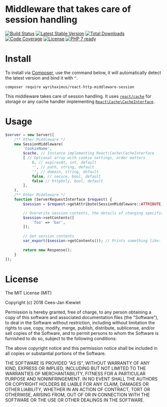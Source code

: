 # Middleware that takes care of session handling

[![Build Status](https://travis-ci.org/WyriHaximus/reactphp-http-middleware-session.svg?branch=master)](https://travis-ci.org/WyriHaximus/reactphp-http-middleware-session)
[![Latest Stable Version](https://poser.pugx.org/WyriHaximus/react-http-middleware-session/v/stable.png)](https://packagist.org/packages/WyriHaximus/react-http-middleware-session)
[![Total Downloads](https://poser.pugx.org/WyriHaximus/react-http-middleware-session/downloads.png)](https://packagist.org/packages/WyriHaximus/react-http-middleware-session)
[![Code Coverage](https://scrutinizer-ci.com/g/WyriHaximus/reactphp-http-middleware-session/badges/coverage.png?b=master)](https://scrutinizer-ci.com/g/WyriHaximus/reactphp-http-middleware-session/?branch=master)
[![License](https://poser.pugx.org/WyriHaximus/react-http-middleware-session/license.png)](https://packagist.org/packages/WyriHaximus/react-http-middleware-session)
[![PHP 7 ready](http://php7ready.timesplinter.ch/WyriHaximus/reactphp-http-middleware-clear-body/badge.svg)](https://travis-ci.org/WyriHaximus/reactphp-http-middleware-clear-body)

# Install

To install via [Composer](http://getcomposer.org/), use the command below, it will automatically detect the latest version and bind it with `^`.

```
composer require wyrihaximus/react-http-middleware-session
```

This middleware takes care of session handling. It uses [`react/cache`](https://reactphp.org/cache/) for storage or 
any cache handler implementing [`React\Cache\CacheInterface`](https://github.com/reactphp/react/wiki/Users#cache-implementations).

# Usage

```php
$server = new Server([
    /** Other Middleware */
    new SessionMiddleware(
        'CookieName',
        $cache, // Instance implementing React\Cache\CacheInterface
        [ // Optional array with cookie settings, order matters
            0, // expiresAt, int, default
            '', // path, string, default
            '', // domain, string, default
            false, // secure, bool, default
            false // httpOnly, bool, default
        ], 
    ),
    /** Other Middleware */
    function (ServerRequestInterface $request) {
        $session = $request->getAttribute(SessionMiddleware::ATTRIBUTE_NAME);

        // Overwrite session contents, the details of changing specific keys is up to you
        $session->setContents([
            'foo' => 'bar',
        ]);
        
        // Get session contents
        var_export($session->getContents()); // Prints something like: ['foo' = 'bar']
        
        return new Response();
    }
]);
```

# License

The MIT License (MIT)

Copyright (c) 2018 Cees-Jan Kiewiet

Permission is hereby granted, free of charge, to any person obtaining a copy
of this software and associated documentation files (the "Software"), to deal
in the Software without restriction, including without limitation the rights
to use, copy, modify, merge, publish, distribute, sublicense, and/or sell
copies of the Software, and to permit persons to whom the Software is
furnished to do so, subject to the following conditions:

The above copyright notice and this permission notice shall be included in all
copies or substantial portions of the Software.

THE SOFTWARE IS PROVIDED "AS IS", WITHOUT WARRANTY OF ANY KIND, EXPRESS OR
IMPLIED, INCLUDING BUT NOT LIMITED TO THE WARRANTIES OF MERCHANTABILITY,
FITNESS FOR A PARTICULAR PURPOSE AND NONINFRINGEMENT. IN NO EVENT SHALL THE
AUTHORS OR COPYRIGHT HOLDERS BE LIABLE FOR ANY CLAIM, DAMAGES OR OTHER
LIABILITY, WHETHER IN AN ACTION OF CONTRACT, TORT OR OTHERWISE, ARISING FROM,
OUT OF OR IN CONNECTION WITH THE SOFTWARE OR THE USE OR OTHER DEALINGS IN THE
SOFTWARE.
